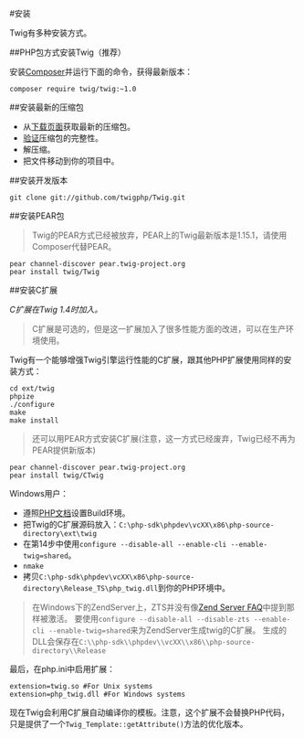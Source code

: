 #安装

Twig有多种安装方式。

##PHP包方式安装Twig（推荐）

安装[Composer](https://getcomposer.org/download/)并运行下面的命令，获得最新版本：

	composer require twig/twig:~1.0

##安装最新的压缩包

- 从[下载页面](https://github.com/twigphp/Twig/tags)获取最新的压缩包。
- [验证](http://fabien.potencier.org/article/73/signing-project-releases)压缩包的完整性。
- 解压缩。
- 把文件移动到你的项目中。


##安装开发版本

	git clone git://github.com/twigphp/Twig.git

##安装PEAR包

> Twig的PEAR方式已经被放弃，PEAR上的Twig最新版本是1.15.1，请使用Composer代替PEAR。

	pear channel-discover pear.twig-project.org
	pear install twig/Twig

##安装C扩展

*C扩展在Twig 1.4时加入。*

> C扩展是可选的，但是这一扩展加入了很多性能方面的改进，可以在生产环境使用。

Twig有一个能够增强Twig引擎运行性能的C扩展，跟其他PHP扩展使用同样的安装方式：

	cd ext/twig
	phpize
	./configure
	make
	make install

> 还可以用PEAR方式安装C扩展(注意，这一方式已经废弃，Twig已经不再为PEAR提供新版本)

	pear channel-discover pear.twig-project.org
	pear install twig/CTwig
	
Windows用户：

- 遵照[PHP文档](https://wiki.php.net/internals/windows/stepbystepbuild)设置Build环境。
- 把Twig的C扩展源码放入：```C:\php-sdk\phpdev\vcXX\x86\php-source-directory\ext\twig```
- 在第14步中使用```configure --disable-all --enable-cli --enable-twig=shared```。
- ```nmake```
- 拷贝```C:\php-sdk\phpdev\vcXX\x86\php-source-directory\Release_TS\php_twig.dll```到你的PHP环境中。

> 在Windows下的ZendServer上，ZTS并没有像[Zend Server FAQ](http://www.zend.com/en/products/server/faq#faqD6)中提到那样被激活。
> 要使用```configure --disable-all --disable-zts --enable-cli --enable-twig=shared```来为ZendServer生成twig的C扩展。
> 生成的DLL会保存在```C:\\php-sdk\\phpdev\\vcXX\\x86\\php-source-directory\\Release```

最后，在php.ini中启用扩展：

	extension=twig.so #For Unix systems
	extension=php_twig.dll #For Windows systems
	
现在Twig会利用C扩展自动编译你的模板。注意，这个扩展不会替换PHP代码，只是提供了一个```Twig_Template::getAttribute()```方法的优化版本。
